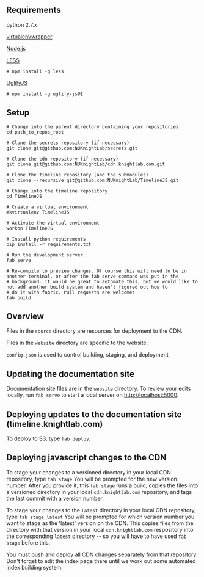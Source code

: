 ## Requirements

 python 2.7.x
 
 [virtualenvwrapper](http://virtualenvwrapper.readthedocs.org/)
 
 [Node.js](http://nodejs.org)
 
 [LESS](http://lesscss.org)
 
    # npm install -g less
  
 [UglifyJS](https://github.com/mishoo/UglifyJS)
 
    # npm install -g uglify-js@1

## Setup

    # Change into the parent directory containing your repositories
    cd path_to_repos_root
  
    # Clone the secrets repository (if necessary)
    git clone git@github.com:NUKnightLab/secrets.git
  
    # Clone the cdn repository (if necessary)
    git clone git@github.com:NUKnightLab/cdn.knightlab.com.git
  
    # Clone the timeline repository (and the submodules)
    git clone --recursive git@github.com:NUKnightLab/TimelineJS.git
  
    # Change into the timeline repository
    cd TimelineJS
  
    # Create a virtual environment
    mkvirtualenv TimelineJS
  
    # Activate the virtual environment
    workon TimelineJS
  
    # Install python requirements
    pip install -r requirements.txt
  
    # Run the development server. 
    fab serve

    # Re-compile to preview changes. Of course this will need to be in another terminal, or after the fab serve command was put in the
    # background. It would be great to automate this, but we would like to not add another build system and haven't figured out how to
    # do it with fabric. Pull requests are welcome!
    fab build

## Overview

Files in the `source` directory are resources for deployment to the CDN.

Files in the `website` directory are specific to the website.

`config.json` is used to control building, staging, and deployment

## Updating the documentation site

Documentation site files are in the `website` directory. To review your edits locally, run `fab serve` to start a local server on [http://localhost:5000](http://localhost:5000). 

## Deploying updates to the documentation site (timeline.knightlab.com)

To deploy to S3, type `fab deploy`.

## Deploying javascript changes to the CDN

To stage your changes to a versioned directory in your local CDN repository, type `fab stage` You will be prompted for the new version number. After you provide it, this `fab stage` runs a build, copies the files into a versioned directory in your local `cdn.knightlab.com` repository, and tags the last commit with a version number.

To stage your changes to the `latest` directory in your local CDN repository, type `fab stage_latest` You will be prompted for which version number you want to stage as the 'latest' version on the CDN. This copies files from the directory with that version in your local `cdn.knightlab.com` respository into the corresponding `latest` directory -- so you will have to have used `fab stage` before this.

You must push and deploy all CDN changes separately from that repository. Don't forget to edit the index page there until we work out some automated index building system.

